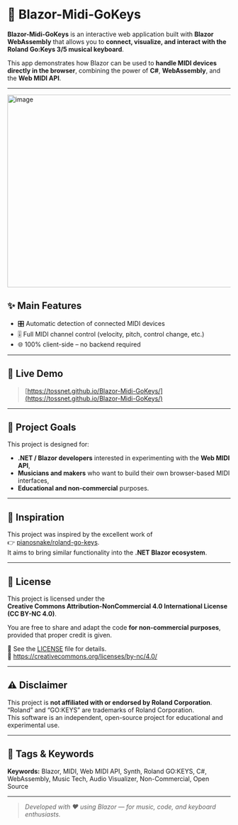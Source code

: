 # 🎹 Blazor-Midi-GoKeys

**Blazor-Midi-GoKeys** is an interactive web application built with **Blazor WebAssembly** that allows you to **connect, visualize, and interact with the Roland Go:Keys 3/5 musical keyboard**.

This app demonstrates how Blazor can be used to **handle MIDI devices directly in the browser**, combining the power of **C#**, **WebAssembly**, and the **Web MIDI API**.

---
[<img width="872" height="434" alt="image" src="https://github.com/user-attachments/assets/6eb09581-1bfe-4735-98c7-802d42cf9070" />](https://tossnet.github.io/Blazor-Midi-GoKeys/)

## ✨ Main Features

- 🎛️ Automatic detection of connected MIDI devices  
- 🎚️ Full MIDI channel control (velocity, pitch, control change, etc.)  
- 🌐 100% client-side – no backend required  

---

## 🚀 Live Demo
> [https://tossnet.github.io/Blazor-Midi-GoKeys/](https://tossnet.github.io/Blazor-Midi-GoKeys/)

---

## 🧠 Project Goals

This project is designed for:
- **.NET / Blazor developers** interested in experimenting with the **Web MIDI API**,  
- **Musicians and makers** who want to build their own browser-based MIDI interfaces,  
- **Educational and non-commercial** purposes.  

---

## 🙏 Inspiration

This project was inspired by the excellent work of  
👉 [pianosnake/roland-go-keys](https://github.com/pianosnake/roland-go-keys).  
It aims to bring similar functionality into the **.NET Blazor ecosystem**.

---

## 🪪 License

This project is licensed under the  
**Creative Commons Attribution-NonCommercial 4.0 International License (CC BY-NC 4.0)**.  

You are free to share and adapt the code **for non-commercial purposes**, provided that proper credit is given.  

📄 See the [LICENSE](./LICENSE) file for details.  
🔗 https://creativecommons.org/licenses/by-nc/4.0/

---

## ⚠️ Disclaimer

This project is **not affiliated with or endorsed by Roland Corporation**.  
“Roland” and “GO:KEYS” are trademarks of Roland Corporation.  
This software is an independent, open-source project for educational and experimental use.

---

## 🔖 Tags & Keywords

**Keywords:** Blazor, MIDI, Web MIDI API, Synth, Roland GO:KEYS, C#, WebAssembly, Music Tech, Audio Visualizer, Non-Commercial, Open Source

---

> _Developed with ❤️ using Blazor — for music, code, and keyboard enthusiasts._
